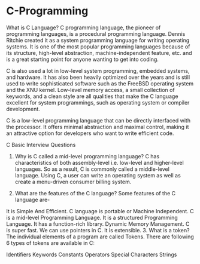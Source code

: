 # C-Programming

What is C Language?
C programming language, the pioneer of programming languages, is a procedural programming language. Dennis Ritchie created it as a system programming language for writing operating systems. It is one of the most popular programming languages because of its structure, high-level abstraction, machine-independent feature, etc. and is a great starting point for anyone wanting to get into coding. 

C is also used a lot in low-level system programming, embedded systems, and hardware. It has also been heavily optimized over the years and is still used to write sophisticated software such as the FreeBSD operating system and the XNU kernel. Low-level memory access, a small collection of keywords, and a clean style are all qualities that make the C language excellent for system programmings, such as operating system or compiler development. 

C is a low-level programming language that can be directly interfaced with the processor. It offers minimal abstraction and maximal control, making it an attractive option for developers who want to write efficient code. 

C Basic Interview Questions
1. Why is C called a mid-level programming language?
C has characteristics of both assembly-level i.e. low-level and higher-level languages. So as a result, C is commonly called a middle-level language. Using C, a user can write an operating system as well as create a menu-driven consumer billing system.

2. What are the features of the C language?
Some features of the C language are- 

It is Simple And Efficient. 
C language is portable or Machine Independent.
C is a mid-level Programming Language. 
It is a structured Programming Language.
It has a function-rich library. 
Dynamic Memory Management.
C is super fast.
We can use pointers in C.
It is extensible.
3. What is a token?
The individual elements of a program are called Tokens. There are following 6 types of tokens are available in C:

Identifiers
Keywords
Constants
Operators
Special Characters
Strings
